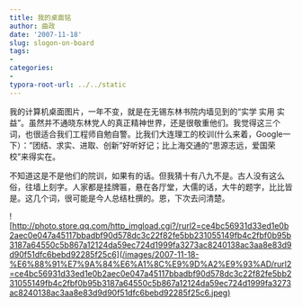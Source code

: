 ```yaml
---
title: 我的桌面铭
author: 曲政
date: '2007-11-18'
slug: slogon-on-board
tags:
- 
categories:
- 
typora-root-url: ../../static
---
```


我的计算机桌面图片，一年不变，就是在无锡东林书院内墙见到的“实学 实用  实益”。虽然并不通晓东林党人的真正精神世界，还是很敬重他们。我觉得这三个词，也很适合我们工程师自勉自警。比我们大连理工的校训(什么来着，Google一下）：”团结、求实、进取、创新”好听好记；比上海交通的“思源志远，爱国荣校”来得实在。

不知道这是不是他们的院训，如果有的话。但我猜十有八九不是。古人没有这么俗，往墙上刻字。人家都是挂牌匾，悬在各厅堂，大儒的话，大牛的题字，比比皆是。这几个词，很可能是今人总结杜撰的。恩，下次去问清楚。

![http://photo.store.qq.com/http_imgload.cgi?/rurl2=ce4bc56931d33ed1e0b2aec0e047a45117bbadbf90d578dc3c22f82fe5bb231055149fb4c2fbf0b95b3187a64550c5b867a12124da59ec724d1999fa3273ac8240138ac3aa8e83d9d90f51dfc6bebd92285f25c6](/images/2007-11-18-%E6%88%91%E7%9A%84%E6%A1%8C%E9%9D%A2%E9%93%AD/rurl2=ce4bc56931d33ed1e0b2aec0e047a45117bbadbf90d578dc3c22f82fe5bb231055149fb4c2fbf0b95b3187a64550c5b867a12124da59ec724d1999fa3273ac8240138ac3aa8e83d9d90f51dfc6bebd92285f25c6.jpeg)